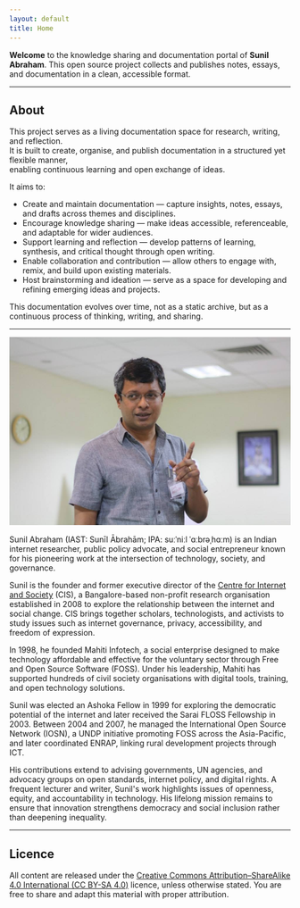 ```yaml
---
layout: default
title: Home
---
```


**Welcome** to the knowledge sharing and documentation portal of **Sunil Abraham**. This open source project collects and publishes notes, essays, and documentation in a clean, accessible format.

---
## About

This project serves as a living documentation space for research, writing, and reflection.  
It is built to create, organise, and publish documentation in a structured yet flexible manner,  
enabling continuous learning and open exchange of ideas.

It aims to:

- Create and maintain documentation — capture insights, notes, essays, and drafts across themes and disciplines.  
- Encourage knowledge sharing — make ideas accessible, referenceable, and adaptable for wider audiences.  
- Support learning and reflection — develop patterns of learning, synthesis, and critical thought through open writing.  
- Enable collaboration and contribution — allow others to engage with, remix, and build upon existing materials.  
- Host brainstorming and ideation — serve as a space for developing and refining emerging ideas and projects.  

This documentation evolves over time, not as a static archive, but as a continuous process of thinking, writing, and sharing.



---
<img src="/assets/images/Sunil%20Abraham%202017%20June.jpg" alt="Sunil Abraham gesturing while speaking during a workshop, June 2017" class="responsive-img">

Sunil Abraham (IAST: Sunīl Ābrahām; IPA: suːˈniːl ˈɑːbrəˌhɑːm) is an Indian internet researcher, public policy advocate, and social entrepreneur known for his pioneering work at the intersection of technology, society, and governance.  

Sunil is the founder and former executive director of the [Centre for Internet and Society](https://cis-india.org/) (CIS), a Bangalore-based non-profit research organisation established in 2008 to explore the relationship between the internet and social change. CIS brings together scholars, technologists, and activists to study issues such as internet governance, privacy, accessibility, and freedom of expression.  

In 1998, he founded Mahiti Infotech, a social enterprise designed to make technology affordable and effective for the voluntary sector through Free and Open Source Software (FOSS). Under his leadership, Mahiti has supported hundreds of civil society organisations with digital tools, training, and open technology solutions.  

Sunil was elected an Ashoka Fellow in 1999 for exploring the democratic potential of the internet and later received the Sarai FLOSS Fellowship in 2003. Between 2004 and 2007, he managed the International Open Source Network (IOSN), a UNDP initiative promoting FOSS across the Asia-Pacific, and later coordinated ENRAP, linking rural development projects through ICT.  

His contributions extend to advising governments, UN agencies, and advocacy groups on open standards, internet policy, and digital rights. A frequent lecturer and writer, Sunil's work highlights issues of openness, equity, and accountability in technology. His lifelong mission remains to ensure that innovation strengthens democracy and social inclusion rather than deepening inequality.

---

## Licence

All content are released under the [Creative Commons Attribution–ShareAlike 4.0 International (CC BY-SA 4.0)](https://creativecommons.org/licenses/by-sa/4.0/) licence, unless otherwise stated. You are free to share and adapt this material with proper attribution.
